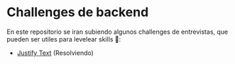 # Challenges de backend

En este repositorio se iran subiendo algunos challenges de entrevistas, que pueden ser utiles para levelear skills 🏅️:

- [Justify Text](/justify-text) (Resolviendo)

